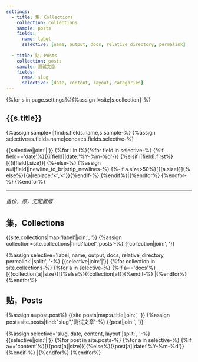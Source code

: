```yaml
---
settings:
  - title: 集，Collections
    collection: collections
    sample: posts
    fields:
      name: label
      selective: [name, output, docs, relative_directory, permalink]
    
  - title: 贴，Posts
    collection: posts
    sample: 测试文章
    fields:
      name: slug
      selective: [date, content, layout, categories]
---
```

{%for s in page.settings%}{%assign l=site[s.collection]-%}
## {{s.title}}
{%assign sample=l|find:s.fields.name,s.sample-%}
{%assign selective=s.fields.name|concat:s.fields.selective-%}

{{selective|join:'|'}}
{%for i in l%}{%for field in selective-%}
{%if field=='date'%}{{i[field]|date:'%Y-%m-%d'-}}
{%elsif i[field].first%}[{{i[field].size}}]
{%-else-%}
  {%assign a=i[field]|newline_to_br|strip_newlines-%}
  {%-if a.size>50%}[{{a.size}}]{%
  else%}{{a|replace:'<','&lt;'}}{%endif-%}
{%endif%}|{%endfor%}
{%endfor-%}
{%endfor%}

---
###### 备份，原，无配置版
## 集，Collections
{{site.collections|map:'label'|join:', '}}
{%assign collection=site.collections|find:'label','posts'-%}
{{collection|join:', '}}

{%assign selective='label, name, output, docs, relative_directory, permalink'|split:', '-%}
{{selective|join:'|'}}
{%for collection in site.collections-%}
{%for a in selective-%}
{%if a=='docs'%}[{{collection[a]|size}}]{%else%}{{collection[a]}}{%endif-%}
|{%endfor%}
{%endfor%}

## 贴，Posts
{%assign a=post.post%}
{{site.posts|map:a.title|join:', '}}
{%assign post=site.posts|find:"slug",'测试文章'-%}
{{post|join:', '}}

{%assign selective='slug, date, content, layout'|split:', '-%}
{{selective|join:'|'}}
{%for post in site.posts-%}
{%for a in selective-%}
{%if a=='content'%}[{{post[a]|size}}]{%else%}{{post[a]|date:'%Y-%m-%d'}}{%endif-%}
|{%endfor%}
{%endfor%}
